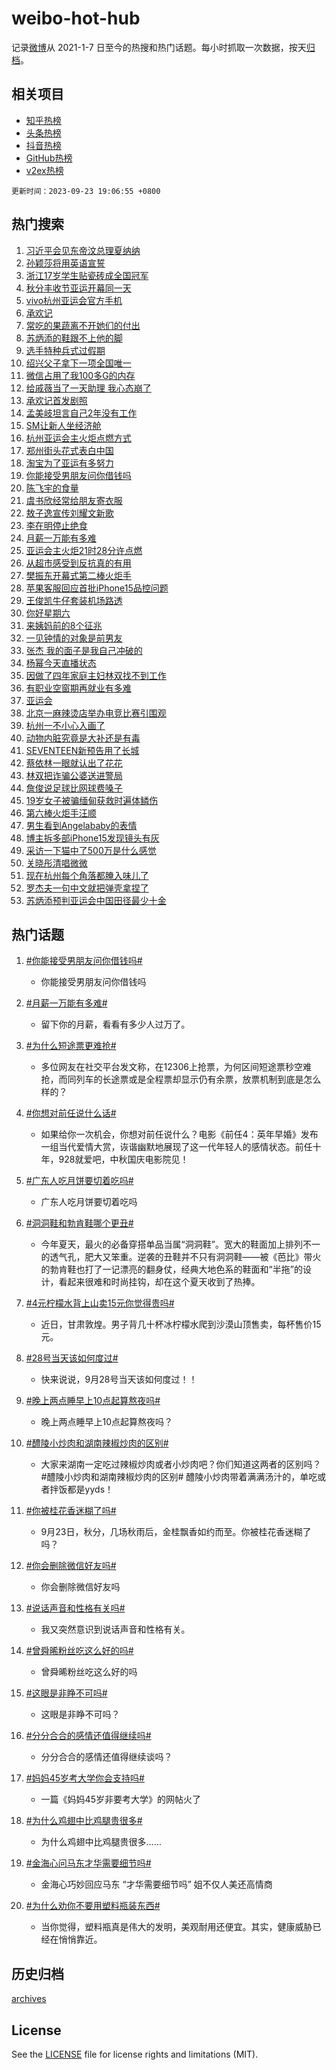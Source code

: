 # weibo-hot-hub

记录[微博](https://www.weibo.com)从 2021-1-7 日至今的热搜和热门话题。每小时抓取一次数据，按天[归档](archives)。

## 相关项目

- [知乎热榜](https://github.com/lonnyzhang423/zhihu-hot-hub)
- [头条热榜](https://github.com/lonnyzhang423/toutiao-hot-hub)
- [抖音热榜](https://github.com/lonnyzhang423/douyin-hot-hub)
- [GitHub热榜](https://github.com/lonnyzhang423/github-hot-hub)
- [v2ex热榜](https://github.com/lonnyzhang423/v2ex-hot-hub)


`更新时间：2023-09-23 19:06:55 +0800`

## 热门搜索

1. [习近平会见东帝汶总理夏纳纳](https://m.weibo.cn/search?containerid=100103type%3D1%26t%3D10%26q%3D%23%E4%B9%A0%E8%BF%91%E5%B9%B3%E4%BC%9A%E8%A7%81%E4%B8%9C%E5%B8%9D%E6%B1%B6%E6%80%BB%E7%90%86%E5%A4%8F%E7%BA%B3%E7%BA%B3%23&stream_entry_id=51&isnewpage=1&extparam=seat%3D1%26q%3D%2523%25E4%25B9%25A0%25E8%25BF%2591%25E5%25B9%25B3%25E4%25BC%259A%25E8%25A7%2581%25E4%25B8%259C%25E5%25B8%259D%25E6%25B1%25B6%25E6%2580%25BB%25E7%2590%2586%25E5%25A4%258F%25E7%25BA%25B3%25E7%25BA%25B3%2523%26cate%3D10103%26pos%3D0%26stream_entry_id%3D51%26dgr%3D0%26c_type%3D51%26filter_type%3Drealtimehot%26display_time%3D1695467214%26pre_seqid%3D169546721445202033238)
1. [孙颖莎将用英语宣誓](https://m.weibo.cn/search?containerid=100103type%3D1%26t%3D10%26q%3D%23%E5%AD%99%E9%A2%96%E8%8E%8E%E5%B0%86%E7%94%A8%E8%8B%B1%E8%AF%AD%E5%AE%A3%E8%AA%93%23&stream_entry_id=31&isnewpage=1&extparam=seat%3D1%26q%3D%2523%25E5%25AD%2599%25E9%25A2%2596%25E8%258E%258E%25E5%25B0%2586%25E7%2594%25A8%25E8%258B%25B1%25E8%25AF%25AD%25E5%25AE%25A3%25E8%25AA%2593%2523%26dgr%3D0%26flag%3D1%26c_type%3D31%26filter_type%3Drealtimehot%26stream_entry_id%3D31%26cate%3D5001%26realpos%3D1%26pos%3D0%26lcate%3D5001%26band_rank%3D1%26display_time%3D1695467214%26pre_seqid%3D169546721445202033238)
1. [浙江17岁学生贴瓷砖成全国冠军](https://m.weibo.cn/search?containerid=100103type%3D1%26t%3D10%26q%3D%23%E6%B5%99%E6%B1%9F17%E5%B2%81%E5%AD%A6%E7%94%9F%E8%B4%B4%E7%93%B7%E7%A0%96%E6%88%90%E5%85%A8%E5%9B%BD%E5%86%A0%E5%86%9B%23&stream_entry_id=31&isnewpage=1&extparam=seat%3D1%26q%3D%2523%25E6%25B5%2599%25E6%25B1%259F17%25E5%25B2%2581%25E5%25AD%25A6%25E7%2594%259F%25E8%25B4%25B4%25E7%2593%25B7%25E7%25A0%2596%25E6%2588%2590%25E5%2585%25A8%25E5%259B%25BD%25E5%2586%25A0%25E5%2586%259B%2523%26dgr%3D0%26flag%3D32768%26c_type%3D31%26filter_type%3Drealtimehot%26stream_entry_id%3D31%26cate%3D5001%26realpos%3D2%26pos%3D1%26lcate%3D5001%26band_rank%3D2%26display_time%3D1695467214%26pre_seqid%3D169546721445202033238)
1. [秋分丰收节亚运开幕同一天](https://m.weibo.cn/search?containerid=100103type%3D1%26t%3D10%26q%3D%23%E7%A7%8B%E5%88%86%E4%B8%B0%E6%94%B6%E8%8A%82%E4%BA%9A%E8%BF%90%E5%BC%80%E5%B9%95%E5%90%8C%E4%B8%80%E5%A4%A9%23&stream_entry_id=31&isnewpage=1&extparam=seat%3D1%26q%3D%2523%25E7%25A7%258B%25E5%2588%2586%25E4%25B8%25B0%25E6%2594%25B6%25E8%258A%2582%25E4%25BA%259A%25E8%25BF%2590%25E5%25BC%2580%25E5%25B9%2595%25E5%2590%258C%25E4%25B8%2580%25E5%25A4%25A9%2523%26dgr%3D0%26flag%3D0%26c_type%3D31%26filter_type%3Drealtimehot%26stream_entry_id%3D31%26cate%3D5001%26realpos%3D3%26pos%3D2%26lcate%3D5001%26band_rank%3D3%26display_time%3D1695467214%26pre_seqid%3D169546721445202033238)
1. [vivo杭州亚运会官方手机](https://m.weibo.cn/search?containerid=100103type%3D1%26t%3D10%26q%3Dvivo%E6%9D%AD%E5%B7%9E%E4%BA%9A%E8%BF%90%E4%BC%9A%E5%AE%98%E6%96%B9%E6%89%8B%E6%9C%BA&stream_entry_id=31&isnewpage=1&extparam=seat%3D1%26q%3Dvivo%25E6%259D%25AD%25E5%25B7%259E%25E4%25BA%259A%25E8%25BF%2590%25E4%25BC%259A%25E5%25AE%2598%25E6%2596%25B9%25E6%2589%258B%25E6%259C%25BA%26dgr%3D0%26adid%3D204324%26stream_entry_id%3D31%26c_type%3D31%26filter_type%3Drealtimehot%26cate%3D5001%26band_rank%3D4%26pos%3D3%26lcate%3D5001%26is_ad_pos%3D1%26display_time%3D1695467214%26pre_seqid%3D169546721445202033238)
1. [承欢记](https://m.weibo.cn/search?containerid=100103type%3D1%26t%3D10%26q%3D%23%E6%89%BF%E6%AC%A2%E8%AE%B0%23&stream_entry_id=31&isnewpage=1&extparam=seat%3D1%26q%3D%2523%25E6%2589%25BF%25E6%25AC%25A2%25E8%25AE%25B0%2523%26dgr%3D0%26flag%3D1%26c_type%3D31%26filter_type%3Drealtimehot%26stream_entry_id%3D31%26cate%3D5001%26realpos%3D4%26pos%3D4%26lcate%3D5001%26band_rank%3D4%26display_time%3D1695467214%26pre_seqid%3D169546721445202033238)
1. [常吃的果蔬离不开她们的付出](https://m.weibo.cn/search?containerid=100103type%3D1%26t%3D10%26q%3D%23%E5%B8%B8%E5%90%83%E7%9A%84%E6%9E%9C%E8%94%AC%E7%A6%BB%E4%B8%8D%E5%BC%80%E5%A5%B9%E4%BB%AC%E7%9A%84%E4%BB%98%E5%87%BA%23&stream_entry_id=31&isnewpage=1&extparam=seat%3D1%26q%3D%2523%25E5%25B8%25B8%25E5%2590%2583%25E7%259A%2584%25E6%259E%259C%25E8%2594%25AC%25E7%25A6%25BB%25E4%25B8%258D%25E5%25BC%2580%25E5%25A5%25B9%25E4%25BB%25AC%25E7%259A%2584%25E4%25BB%2598%25E5%2587%25BA%2523%26dgr%3D0%26flag%3D32768%26c_type%3D31%26filter_type%3Drealtimehot%26stream_entry_id%3D31%26cate%3D5001%26realpos%3D5%26pos%3D5%26lcate%3D5001%26band_rank%3D5%26display_time%3D1695467214%26pre_seqid%3D169546721445202033238)
1. [苏炳添的鞋跟不上他的脚](https://m.weibo.cn/search?containerid=100103type%3D1%26t%3D10%26q%3D%23%E8%8B%8F%E7%82%B3%E6%B7%BB%E7%9A%84%E9%9E%8B%E8%B7%9F%E4%B8%8D%E4%B8%8A%E4%BB%96%E7%9A%84%E8%84%9A%23&stream_entry_id=31&isnewpage=1&extparam=seat%3D1%26q%3D%2523%25E8%258B%258F%25E7%2582%25B3%25E6%25B7%25BB%25E7%259A%2584%25E9%259E%258B%25E8%25B7%259F%25E4%25B8%258D%25E4%25B8%258A%25E4%25BB%2596%25E7%259A%2584%25E8%2584%259A%2523%26dgr%3D0%26flag%3D1%26c_type%3D31%26filter_type%3Drealtimehot%26stream_entry_id%3D31%26cate%3D5001%26realpos%3D6%26pos%3D6%26lcate%3D5001%26band_rank%3D6%26display_time%3D1695467214%26pre_seqid%3D169546721445202033238)
1. [选手特种兵式过假期](https://m.weibo.cn/search?containerid=100103type%3D1%26t%3D10%26q%3D%23%E9%80%89%E6%89%8B%E7%89%B9%E7%A7%8D%E5%85%B5%E5%BC%8F%E8%BF%87%E5%81%87%E6%9C%9F%23&stream_entry_id=31&isnewpage=1&extparam=seat%3D1%26q%3D%2523%25E9%2580%2589%25E6%2589%258B%25E7%2589%25B9%25E7%25A7%258D%25E5%2585%25B5%25E5%25BC%258F%25E8%25BF%2587%25E5%2581%2587%25E6%259C%259F%2523%26dgr%3D0%26adid%3D205335%26stream_entry_id%3D31%26c_type%3D31%26filter_type%3Drealtimehot%26cate%3D5001%26band_rank%3D7%26pos%3D7%26lcate%3D5001%26is_ad_pos%3D1%26display_time%3D1695467214%26pre_seqid%3D169546721445202033238)
1. [绍兴父子拿下一项全国唯一](https://m.weibo.cn/search?containerid=100103type%3D1%26t%3D10%26q%3D%23%E7%BB%8D%E5%85%B4%E7%88%B6%E5%AD%90%E6%8B%BF%E4%B8%8B%E4%B8%80%E9%A1%B9%E5%85%A8%E5%9B%BD%E5%94%AF%E4%B8%80%23&stream_entry_id=31&isnewpage=1&extparam=seat%3D1%26q%3D%2523%25E7%25BB%258D%25E5%2585%25B4%25E7%2588%25B6%25E5%25AD%2590%25E6%258B%25BF%25E4%25B8%258B%25E4%25B8%2580%25E9%25A1%25B9%25E5%2585%25A8%25E5%259B%25BD%25E5%2594%25AF%25E4%25B8%2580%2523%26dgr%3D0%26flag%3D32768%26c_type%3D31%26filter_type%3Drealtimehot%26stream_entry_id%3D31%26cate%3D5001%26realpos%3D7%26pos%3D8%26lcate%3D5001%26band_rank%3D7%26display_time%3D1695467214%26pre_seqid%3D169546721445202033238)
1. [微信占用了我100多G的内存](https://m.weibo.cn/search?containerid=100103type%3D1%26t%3D10%26q%3D%23%E5%BE%AE%E4%BF%A1%E5%8D%A0%E7%94%A8%E4%BA%86%E6%88%91100%E5%A4%9AG%E7%9A%84%E5%86%85%E5%AD%98%23&stream_entry_id=31&isnewpage=1&extparam=seat%3D1%26q%3D%2523%25E5%25BE%25AE%25E4%25BF%25A1%25E5%258D%25A0%25E7%2594%25A8%25E4%25BA%2586%25E6%2588%2591100%25E5%25A4%259AG%25E7%259A%2584%25E5%2586%2585%25E5%25AD%2598%2523%26dgr%3D0%26flag%3D16%26c_type%3D31%26filter_type%3Drealtimehot%26stream_entry_id%3D31%26cate%3D5001%26realpos%3D8%26pos%3D9%26lcate%3D5001%26band_rank%3D8%26display_time%3D1695467214%26pre_seqid%3D169546721445202033238)
1. [给戚薇当了一天助理 我心态崩了](https://m.weibo.cn/search?containerid=100103type%3D1%26t%3D10%26q%3D%E7%BB%99%E6%88%9A%E8%96%87%E5%BD%93%E4%BA%86%E4%B8%80%E5%A4%A9%E5%8A%A9%E7%90%86+%E6%88%91%E5%BF%83%E6%80%81%E5%B4%A9%E4%BA%86&stream_entry_id=31&isnewpage=1&extparam=seat%3D1%26q%3D%25E7%25BB%2599%25E6%2588%259A%25E8%2596%2587%25E5%25BD%2593%25E4%25BA%2586%25E4%25B8%2580%25E5%25A4%25A9%25E5%258A%25A9%25E7%2590%2586%2520%25E6%2588%2591%25E5%25BF%2583%25E6%2580%2581%25E5%25B4%25A9%25E4%25BA%2586%26dgr%3D0%26flag%3D2%26c_type%3D31%26filter_type%3Drealtimehot%26stream_entry_id%3D31%26cate%3D5001%26realpos%3D9%26pos%3D10%26lcate%3D5001%26band_rank%3D9%26display_time%3D1695467214%26pre_seqid%3D169546721445202033238)
1. [承欢记首发剧照](https://m.weibo.cn/search?containerid=100103type%3D1%26t%3D10%26q%3D%23%E6%89%BF%E6%AC%A2%E8%AE%B0%E9%A6%96%E5%8F%91%E5%89%A7%E7%85%A7%23&stream_entry_id=31&isnewpage=1&extparam=seat%3D1%26q%3D%2523%25E6%2589%25BF%25E6%25AC%25A2%25E8%25AE%25B0%25E9%25A6%2596%25E5%258F%2591%25E5%2589%25A7%25E7%2585%25A7%2523%26dgr%3D0%26flag%3D1%26c_type%3D31%26filter_type%3Drealtimehot%26stream_entry_id%3D31%26cate%3D5001%26realpos%3D10%26pos%3D11%26lcate%3D5001%26band_rank%3D10%26display_time%3D1695467214%26pre_seqid%3D169546721445202033238)
1. [孟美岐坦言自己2年没有工作](https://m.weibo.cn/search?containerid=100103type%3D1%26t%3D10%26q%3D%23%E5%AD%9F%E7%BE%8E%E5%B2%90%E5%9D%A6%E8%A8%80%E8%87%AA%E5%B7%B12%E5%B9%B4%E6%B2%A1%E6%9C%89%E5%B7%A5%E4%BD%9C%23&stream_entry_id=31&isnewpage=1&extparam=seat%3D1%26q%3D%2523%25E5%25AD%259F%25E7%25BE%258E%25E5%25B2%2590%25E5%259D%25A6%25E8%25A8%2580%25E8%2587%25AA%25E5%25B7%25B12%25E5%25B9%25B4%25E6%25B2%25A1%25E6%259C%2589%25E5%25B7%25A5%25E4%25BD%259C%2523%26dgr%3D0%26flag%3D1%26c_type%3D31%26filter_type%3Drealtimehot%26stream_entry_id%3D31%26cate%3D5001%26realpos%3D11%26pos%3D12%26lcate%3D5001%26band_rank%3D11%26display_time%3D1695467214%26pre_seqid%3D169546721445202033238)
1. [SM让新人坐经济舱](https://m.weibo.cn/search?containerid=100103type%3D1%26t%3D10%26q%3D%23SM%E8%AE%A9%E6%96%B0%E4%BA%BA%E5%9D%90%E7%BB%8F%E6%B5%8E%E8%88%B1%23&stream_entry_id=31&isnewpage=1&extparam=seat%3D1%26q%3D%2523SM%25E8%25AE%25A9%25E6%2596%25B0%25E4%25BA%25BA%25E5%259D%2590%25E7%25BB%258F%25E6%25B5%258E%25E8%2588%25B1%2523%26dgr%3D0%26flag%3D1%26c_type%3D31%26filter_type%3Drealtimehot%26stream_entry_id%3D31%26cate%3D5001%26realpos%3D12%26pos%3D13%26lcate%3D5001%26band_rank%3D12%26display_time%3D1695467214%26pre_seqid%3D169546721445202033238)
1. [杭州亚运会主火炬点燃方式](https://m.weibo.cn/search?containerid=100103type%3D1%26t%3D10%26q%3D%23%E6%9D%AD%E5%B7%9E%E4%BA%9A%E8%BF%90%E4%BC%9A%E4%B8%BB%E7%81%AB%E7%82%AC%E7%82%B9%E7%87%83%E6%96%B9%E5%BC%8F%23&stream_entry_id=31&isnewpage=1&extparam=seat%3D1%26q%3D%2523%25E6%259D%25AD%25E5%25B7%259E%25E4%25BA%259A%25E8%25BF%2590%25E4%25BC%259A%25E4%25B8%25BB%25E7%2581%25AB%25E7%2582%25AC%25E7%2582%25B9%25E7%2587%2583%25E6%2596%25B9%25E5%25BC%258F%2523%26dgr%3D0%26flag%3D0%26c_type%3D31%26filter_type%3Drealtimehot%26stream_entry_id%3D31%26cate%3D5001%26realpos%3D13%26pos%3D14%26lcate%3D5001%26band_rank%3D13%26display_time%3D1695467214%26pre_seqid%3D169546721445202033238)
1. [郑州街头花式表白中国](https://m.weibo.cn/search?containerid=100103type%3D1%26t%3D10%26q%3D%23%E9%83%91%E5%B7%9E%E8%A1%97%E5%A4%B4%E8%8A%B1%E5%BC%8F%E8%A1%A8%E7%99%BD%E4%B8%AD%E5%9B%BD%23&stream_entry_id=31&isnewpage=1&extparam=seat%3D1%26q%3D%2523%25E9%2583%2591%25E5%25B7%259E%25E8%25A1%2597%25E5%25A4%25B4%25E8%258A%25B1%25E5%25BC%258F%25E8%25A1%25A8%25E7%2599%25BD%25E4%25B8%25AD%25E5%259B%25BD%2523%26dgr%3D0%26flag%3D32768%26c_type%3D31%26filter_type%3Drealtimehot%26stream_entry_id%3D31%26cate%3D5001%26realpos%3D14%26pos%3D15%26lcate%3D5001%26band_rank%3D14%26display_time%3D1695467214%26pre_seqid%3D169546721445202033238)
1. [淘宝为了亚运有多努力](https://m.weibo.cn/search?containerid=100103type%3D1%26t%3D10%26q%3D%23%E6%B7%98%E5%AE%9D%E4%B8%BA%E4%BA%86%E4%BA%9A%E8%BF%90%E6%9C%89%E5%A4%9A%E5%8A%AA%E5%8A%9B%23&stream_entry_id=31&isnewpage=1&extparam=seat%3D1%26q%3D%2523%25E6%25B7%2598%25E5%25AE%259D%25E4%25B8%25BA%25E4%25BA%2586%25E4%25BA%259A%25E8%25BF%2590%25E6%259C%2589%25E5%25A4%259A%25E5%258A%25AA%25E5%258A%259B%2523%26dgr%3D0%26flag%3D0%26adid%3D205383%26c_type%3D31%26filter_type%3Drealtimehot%26stream_entry_id%3D31%26cate%3D5001%26realpos%3D15%26pos%3D16%26lcate%3D5001%26band_rank%3D15%26display_time%3D1695467214%26pre_seqid%3D169546721445202033238)
1. [你能接受男朋友问你借钱吗](https://m.weibo.cn/search?containerid=100103type%3D1%26t%3D10%26q%3D%23%E4%BD%A0%E8%83%BD%E6%8E%A5%E5%8F%97%E7%94%B7%E6%9C%8B%E5%8F%8B%E9%97%AE%E4%BD%A0%E5%80%9F%E9%92%B1%E5%90%97%23&stream_entry_id=31&isnewpage=1&extparam=seat%3D1%26q%3D%2523%25E4%25BD%25A0%25E8%2583%25BD%25E6%258E%25A5%25E5%258F%2597%25E7%2594%25B7%25E6%259C%258B%25E5%258F%258B%25E9%2597%25AE%25E4%25BD%25A0%25E5%2580%259F%25E9%2592%25B1%25E5%2590%2597%2523%26dgr%3D0%26flag%3D2%26c_type%3D31%26filter_type%3Drealtimehot%26stream_entry_id%3D31%26cate%3D5001%26realpos%3D16%26pos%3D17%26lcate%3D5001%26band_rank%3D16%26display_time%3D1695467214%26pre_seqid%3D169546721445202033238)
1. [陈飞宇的食量](https://m.weibo.cn/search?containerid=100103type%3D1%26t%3D10%26q%3D%23%E9%99%88%E9%A3%9E%E5%AE%87%E7%9A%84%E9%A3%9F%E9%87%8F%23&stream_entry_id=31&isnewpage=1&extparam=seat%3D1%26q%3D%2523%25E9%2599%2588%25E9%25A3%259E%25E5%25AE%2587%25E7%259A%2584%25E9%25A3%259F%25E9%2587%258F%2523%26dgr%3D0%26flag%3D1%26c_type%3D31%26filter_type%3Drealtimehot%26stream_entry_id%3D31%26cate%3D5001%26realpos%3D17%26pos%3D18%26lcate%3D5001%26band_rank%3D17%26display_time%3D1695467214%26pre_seqid%3D169546721445202033238)
1. [虞书欣经常给朋友寄衣服](https://m.weibo.cn/search?containerid=100103type%3D1%26t%3D10%26q%3D%23%E8%99%9E%E4%B9%A6%E6%AC%A3%E7%BB%8F%E5%B8%B8%E7%BB%99%E6%9C%8B%E5%8F%8B%E5%AF%84%E8%A1%A3%E6%9C%8D%23&stream_entry_id=31&isnewpage=1&extparam=seat%3D1%26q%3D%2523%25E8%2599%259E%25E4%25B9%25A6%25E6%25AC%25A3%25E7%25BB%258F%25E5%25B8%25B8%25E7%25BB%2599%25E6%259C%258B%25E5%258F%258B%25E5%25AF%2584%25E8%25A1%25A3%25E6%259C%258D%2523%26dgr%3D0%26flag%3D2%26c_type%3D31%26filter_type%3Drealtimehot%26stream_entry_id%3D31%26cate%3D5001%26realpos%3D18%26pos%3D19%26lcate%3D5001%26band_rank%3D18%26display_time%3D1695467214%26pre_seqid%3D169546721445202033238)
1. [敖子逸宣传刘耀文新歌](https://m.weibo.cn/search?containerid=100103type%3D1%26t%3D10%26q%3D%23%E6%95%96%E5%AD%90%E9%80%B8%E5%AE%A3%E4%BC%A0%E5%88%98%E8%80%80%E6%96%87%E6%96%B0%E6%AD%8C%23&stream_entry_id=31&isnewpage=1&extparam=seat%3D1%26q%3D%2523%25E6%2595%2596%25E5%25AD%2590%25E9%2580%25B8%25E5%25AE%25A3%25E4%25BC%25A0%25E5%2588%2598%25E8%2580%2580%25E6%2596%2587%25E6%2596%25B0%25E6%25AD%258C%2523%26dgr%3D0%26flag%3D1%26c_type%3D31%26filter_type%3Drealtimehot%26stream_entry_id%3D31%26cate%3D5001%26realpos%3D19%26pos%3D20%26lcate%3D5001%26band_rank%3D19%26display_time%3D1695467214%26pre_seqid%3D169546721445202033238)
1. [李在明停止绝食](https://m.weibo.cn/search?containerid=100103type%3D1%26t%3D10%26q%3D%23%E6%9D%8E%E5%9C%A8%E6%98%8E%E5%81%9C%E6%AD%A2%E7%BB%9D%E9%A3%9F%23&stream_entry_id=31&isnewpage=1&extparam=seat%3D1%26q%3D%2523%25E6%259D%258E%25E5%259C%25A8%25E6%2598%258E%25E5%2581%259C%25E6%25AD%25A2%25E7%25BB%259D%25E9%25A3%259F%2523%26dgr%3D0%26flag%3D0%26c_type%3D31%26filter_type%3Drealtimehot%26stream_entry_id%3D31%26cate%3D5001%26realpos%3D20%26pos%3D21%26lcate%3D5001%26band_rank%3D20%26display_time%3D1695467214%26pre_seqid%3D169546721445202033238)
1. [月薪一万能有多难](https://m.weibo.cn/search?containerid=100103type%3D1%26t%3D10%26q%3D%23%E6%9C%88%E8%96%AA%E4%B8%80%E4%B8%87%E8%83%BD%E6%9C%89%E5%A4%9A%E9%9A%BE%23&stream_entry_id=31&isnewpage=1&extparam=seat%3D1%26q%3D%2523%25E6%259C%2588%25E8%2596%25AA%25E4%25B8%2580%25E4%25B8%2587%25E8%2583%25BD%25E6%259C%2589%25E5%25A4%259A%25E9%259A%25BE%2523%26dgr%3D0%26flag%3D0%26c_type%3D31%26filter_type%3Drealtimehot%26stream_entry_id%3D31%26cate%3D5001%26realpos%3D21%26pos%3D22%26lcate%3D5001%26band_rank%3D21%26display_time%3D1695467214%26pre_seqid%3D169546721445202033238)
1. [亚运会主火炬21时28分许点燃](https://m.weibo.cn/search?containerid=100103type%3D1%26t%3D10%26q%3D%23%E4%BA%9A%E8%BF%90%E4%BC%9A%E4%B8%BB%E7%81%AB%E7%82%AC21%E6%97%B628%E5%88%86%E8%AE%B8%E7%82%B9%E7%87%83%23&stream_entry_id=31&isnewpage=1&extparam=seat%3D1%26q%3D%2523%25E4%25BA%259A%25E8%25BF%2590%25E4%25BC%259A%25E4%25B8%25BB%25E7%2581%25AB%25E7%2582%25AC21%25E6%2597%25B628%25E5%2588%2586%25E8%25AE%25B8%25E7%2582%25B9%25E7%2587%2583%2523%26dgr%3D0%26flag%3D0%26c_type%3D31%26filter_type%3Drealtimehot%26stream_entry_id%3D31%26cate%3D5001%26realpos%3D22%26pos%3D23%26lcate%3D5001%26band_rank%3D22%26display_time%3D1695467214%26pre_seqid%3D169546721445202033238)
1. [从超市感受到反抗真的有用](https://m.weibo.cn/search?containerid=100103type%3D1%26t%3D10%26q%3D%23%E4%BB%8E%E8%B6%85%E5%B8%82%E6%84%9F%E5%8F%97%E5%88%B0%E5%8F%8D%E6%8A%97%E7%9C%9F%E7%9A%84%E6%9C%89%E7%94%A8%23&stream_entry_id=31&isnewpage=1&extparam=seat%3D1%26q%3D%2523%25E4%25BB%258E%25E8%25B6%2585%25E5%25B8%2582%25E6%2584%259F%25E5%258F%2597%25E5%2588%25B0%25E5%258F%258D%25E6%258A%2597%25E7%259C%259F%25E7%259A%2584%25E6%259C%2589%25E7%2594%25A8%2523%26dgr%3D0%26flag%3D1%26c_type%3D31%26filter_type%3Drealtimehot%26stream_entry_id%3D31%26cate%3D5001%26realpos%3D23%26pos%3D24%26lcate%3D5001%26band_rank%3D23%26display_time%3D1695467214%26pre_seqid%3D169546721445202033238)
1. [樊振东开幕式第二棒火炬手](https://m.weibo.cn/search?containerid=100103type%3D1%26t%3D10%26q%3D%23%E6%A8%8A%E6%8C%AF%E4%B8%9C%E5%BC%80%E5%B9%95%E5%BC%8F%E7%AC%AC%E4%BA%8C%E6%A3%92%E7%81%AB%E7%82%AC%E6%89%8B%23&stream_entry_id=31&isnewpage=1&extparam=seat%3D1%26q%3D%2523%25E6%25A8%258A%25E6%258C%25AF%25E4%25B8%259C%25E5%25BC%2580%25E5%25B9%2595%25E5%25BC%258F%25E7%25AC%25AC%25E4%25BA%258C%25E6%25A3%2592%25E7%2581%25AB%25E7%2582%25AC%25E6%2589%258B%2523%26dgr%3D0%26flag%3D0%26c_type%3D31%26filter_type%3Drealtimehot%26stream_entry_id%3D31%26cate%3D5001%26realpos%3D24%26pos%3D25%26lcate%3D5001%26band_rank%3D24%26display_time%3D1695467214%26pre_seqid%3D169546721445202033238)
1. [苹果客服回应首批iPhone15品控问题](https://m.weibo.cn/search?containerid=100103type%3D1%26t%3D10%26q%3D%23%E8%8B%B9%E6%9E%9C%E5%AE%A2%E6%9C%8D%E5%9B%9E%E5%BA%94%E9%A6%96%E6%89%B9iPhone15%E5%93%81%E6%8E%A7%E9%97%AE%E9%A2%98%23&stream_entry_id=31&isnewpage=1&extparam=seat%3D1%26q%3D%2523%25E8%258B%25B9%25E6%259E%259C%25E5%25AE%25A2%25E6%259C%258D%25E5%259B%259E%25E5%25BA%2594%25E9%25A6%2596%25E6%2589%25B9iPhone15%25E5%2593%2581%25E6%258E%25A7%25E9%2597%25AE%25E9%25A2%2598%2523%26dgr%3D0%26flag%3D0%26c_type%3D31%26filter_type%3Drealtimehot%26stream_entry_id%3D31%26cate%3D5001%26realpos%3D25%26pos%3D26%26lcate%3D5001%26band_rank%3D25%26display_time%3D1695467214%26pre_seqid%3D169546721445202033238)
1. [王俊凯牛仔套装机场路透](https://m.weibo.cn/search?containerid=100103type%3D1%26t%3D10%26q%3D%23%E7%8E%8B%E4%BF%8A%E5%87%AF%E7%89%9B%E4%BB%94%E5%A5%97%E8%A3%85%E6%9C%BA%E5%9C%BA%E8%B7%AF%E9%80%8F%23&stream_entry_id=31&isnewpage=1&extparam=seat%3D1%26q%3D%2523%25E7%258E%258B%25E4%25BF%258A%25E5%2587%25AF%25E7%2589%259B%25E4%25BB%2594%25E5%25A5%2597%25E8%25A3%2585%25E6%259C%25BA%25E5%259C%25BA%25E8%25B7%25AF%25E9%2580%258F%2523%26dgr%3D0%26flag%3D1%26c_type%3D31%26filter_type%3Drealtimehot%26stream_entry_id%3D31%26cate%3D5001%26realpos%3D26%26pos%3D27%26lcate%3D5001%26band_rank%3D26%26display_time%3D1695467214%26pre_seqid%3D169546721445202033238)
1. [你好星期六](https://m.weibo.cn/search?containerid=100103type%3D1%26t%3D10%26q%3D%E4%BD%A0%E5%A5%BD%E6%98%9F%E6%9C%9F%E5%85%AD&stream_entry_id=31&isnewpage=1&extparam=seat%3D1%26q%3D%25E4%25BD%25A0%25E5%25A5%25BD%25E6%2598%259F%25E6%259C%259F%25E5%2585%25AD%26dgr%3D0%26flag%3D1%26c_type%3D31%26filter_type%3Drealtimehot%26stream_entry_id%3D31%26cate%3D5001%26realpos%3D27%26pos%3D28%26lcate%3D5001%26band_rank%3D27%26display_time%3D1695467214%26pre_seqid%3D169546721445202033238)
1. [来姨妈前的8个征兆](https://m.weibo.cn/search?containerid=100103type%3D1%26t%3D10%26q%3D%23%E6%9D%A5%E5%A7%A8%E5%A6%88%E5%89%8D%E7%9A%848%E4%B8%AA%E5%BE%81%E5%85%86%23&stream_entry_id=31&isnewpage=1&extparam=seat%3D1%26q%3D%2523%25E6%259D%25A5%25E5%25A7%25A8%25E5%25A6%2588%25E5%2589%258D%25E7%259A%25848%25E4%25B8%25AA%25E5%25BE%2581%25E5%2585%2586%2523%26dgr%3D0%26flag%3D0%26c_type%3D31%26filter_type%3Drealtimehot%26stream_entry_id%3D31%26cate%3D5001%26realpos%3D28%26pos%3D29%26lcate%3D5001%26band_rank%3D28%26display_time%3D1695467214%26pre_seqid%3D169546721445202033238)
1. [一见钟情的对象是前男友](https://m.weibo.cn/search?containerid=100103type%3D1%26t%3D10%26q%3D%23%E4%B8%80%E8%A7%81%E9%92%9F%E6%83%85%E7%9A%84%E5%AF%B9%E8%B1%A1%E6%98%AF%E5%89%8D%E7%94%B7%E5%8F%8B%23&stream_entry_id=31&isnewpage=1&extparam=seat%3D1%26q%3D%2523%25E4%25B8%2580%25E8%25A7%2581%25E9%2592%259F%25E6%2583%2585%25E7%259A%2584%25E5%25AF%25B9%25E8%25B1%25A1%25E6%2598%25AF%25E5%2589%258D%25E7%2594%25B7%25E5%258F%258B%2523%26dgr%3D0%26flag%3D0%26c_type%3D31%26filter_type%3Drealtimehot%26stream_entry_id%3D31%26cate%3D5001%26realpos%3D29%26pos%3D30%26lcate%3D5001%26band_rank%3D29%26display_time%3D1695467214%26pre_seqid%3D169546721445202033238)
1. [张杰 我的面子是我自己冲破的](https://m.weibo.cn/search?containerid=100103type%3D1%26t%3D10%26q%3D%E5%BC%A0%E6%9D%B0+%E6%88%91%E7%9A%84%E9%9D%A2%E5%AD%90%E6%98%AF%E6%88%91%E8%87%AA%E5%B7%B1%E5%86%B2%E7%A0%B4%E7%9A%84&stream_entry_id=31&isnewpage=1&extparam=seat%3D1%26q%3D%25E5%25BC%25A0%25E6%259D%25B0%2520%25E6%2588%2591%25E7%259A%2584%25E9%259D%25A2%25E5%25AD%2590%25E6%2598%25AF%25E6%2588%2591%25E8%2587%25AA%25E5%25B7%25B1%25E5%2586%25B2%25E7%25A0%25B4%25E7%259A%2584%26dgr%3D0%26flag%3D0%26c_type%3D31%26filter_type%3Drealtimehot%26stream_entry_id%3D31%26cate%3D5001%26realpos%3D30%26pos%3D31%26lcate%3D5001%26band_rank%3D30%26display_time%3D1695467214%26pre_seqid%3D169546721445202033238)
1. [杨幂今天直播状态](https://m.weibo.cn/search?containerid=100103type%3D1%26t%3D10%26q%3D%23%E6%9D%A8%E5%B9%82%E4%BB%8A%E5%A4%A9%E7%9B%B4%E6%92%AD%E7%8A%B6%E6%80%81%23&stream_entry_id=31&isnewpage=1&extparam=seat%3D1%26q%3D%2523%25E6%259D%25A8%25E5%25B9%2582%25E4%25BB%258A%25E5%25A4%25A9%25E7%259B%25B4%25E6%2592%25AD%25E7%258A%25B6%25E6%2580%2581%2523%26dgr%3D0%26flag%3D1%26c_type%3D31%26filter_type%3Drealtimehot%26stream_entry_id%3D31%26cate%3D5001%26realpos%3D31%26pos%3D32%26lcate%3D5001%26band_rank%3D31%26display_time%3D1695467214%26pre_seqid%3D169546721445202033238)
1. [因做了四年家庭主妇林双找不到工作](https://m.weibo.cn/search?containerid=100103type%3D1%26t%3D10%26q%3D%23%E5%9B%A0%E5%81%9A%E4%BA%86%E5%9B%9B%E5%B9%B4%E5%AE%B6%E5%BA%AD%E4%B8%BB%E5%A6%87%E6%9E%97%E5%8F%8C%E6%89%BE%E4%B8%8D%E5%88%B0%E5%B7%A5%E4%BD%9C%23&stream_entry_id=31&isnewpage=1&extparam=seat%3D1%26q%3D%2523%25E5%259B%25A0%25E5%2581%259A%25E4%25BA%2586%25E5%259B%259B%25E5%25B9%25B4%25E5%25AE%25B6%25E5%25BA%25AD%25E4%25B8%25BB%25E5%25A6%2587%25E6%259E%2597%25E5%258F%258C%25E6%2589%25BE%25E4%25B8%258D%25E5%2588%25B0%25E5%25B7%25A5%25E4%25BD%259C%2523%26dgr%3D0%26flag%3D0%26c_type%3D31%26filter_type%3Drealtimehot%26stream_entry_id%3D31%26cate%3D5001%26realpos%3D32%26pos%3D33%26lcate%3D5001%26band_rank%3D32%26display_time%3D1695467214%26pre_seqid%3D169546721445202033238)
1. [有职业空窗期再就业有多难](https://m.weibo.cn/search?containerid=100103type%3D1%26t%3D10%26q%3D%23%E6%9C%89%E8%81%8C%E4%B8%9A%E7%A9%BA%E7%AA%97%E6%9C%9F%E5%86%8D%E5%B0%B1%E4%B8%9A%E6%9C%89%E5%A4%9A%E9%9A%BE%23&stream_entry_id=31&isnewpage=1&extparam=seat%3D1%26q%3D%2523%25E6%259C%2589%25E8%2581%258C%25E4%25B8%259A%25E7%25A9%25BA%25E7%25AA%2597%25E6%259C%259F%25E5%2586%258D%25E5%25B0%25B1%25E4%25B8%259A%25E6%259C%2589%25E5%25A4%259A%25E9%259A%25BE%2523%26dgr%3D0%26flag%3D1%26c_type%3D31%26filter_type%3Drealtimehot%26stream_entry_id%3D31%26cate%3D5001%26realpos%3D33%26pos%3D34%26lcate%3D5001%26band_rank%3D33%26display_time%3D1695467214%26pre_seqid%3D169546721445202033238)
1. [亚运会](https://m.weibo.cn/search?containerid=100103type%3D1%26t%3D10%26q%3D%E4%BA%9A%E8%BF%90%E4%BC%9A&stream_entry_id=31&isnewpage=1&extparam=seat%3D1%26q%3D%25E4%25BA%259A%25E8%25BF%2590%25E4%25BC%259A%26dgr%3D0%26flag%3D0%26c_type%3D31%26filter_type%3Drealtimehot%26stream_entry_id%3D31%26cate%3D5001%26realpos%3D34%26pos%3D35%26lcate%3D5001%26band_rank%3D34%26display_time%3D1695467214%26pre_seqid%3D169546721445202033238)
1. [北京一麻辣烫店举办电竞比赛引围观](https://m.weibo.cn/search?containerid=100103type%3D1%26t%3D10%26q%3D%23%E5%8C%97%E4%BA%AC%E4%B8%80%E9%BA%BB%E8%BE%A3%E7%83%AB%E5%BA%97%E4%B8%BE%E5%8A%9E%E7%94%B5%E7%AB%9E%E6%AF%94%E8%B5%9B%E5%BC%95%E5%9B%B4%E8%A7%82%23&stream_entry_id=31&isnewpage=1&extparam=seat%3D1%26q%3D%2523%25E5%258C%2597%25E4%25BA%25AC%25E4%25B8%2580%25E9%25BA%25BB%25E8%25BE%25A3%25E7%2583%25AB%25E5%25BA%2597%25E4%25B8%25BE%25E5%258A%259E%25E7%2594%25B5%25E7%25AB%259E%25E6%25AF%2594%25E8%25B5%259B%25E5%25BC%2595%25E5%259B%25B4%25E8%25A7%2582%2523%26dgr%3D0%26flag%3D1%26c_type%3D31%26filter_type%3Drealtimehot%26stream_entry_id%3D31%26cate%3D5001%26realpos%3D35%26pos%3D36%26lcate%3D5001%26band_rank%3D35%26display_time%3D1695467214%26pre_seqid%3D169546721445202033238)
1. [杭州一不小心入画了](https://m.weibo.cn/search?containerid=100103type%3D1%26t%3D10%26q%3D%23%E6%9D%AD%E5%B7%9E%E4%B8%80%E4%B8%8D%E5%B0%8F%E5%BF%83%E5%85%A5%E7%94%BB%E4%BA%86%23&stream_entry_id=31&isnewpage=1&extparam=seat%3D1%26q%3D%2523%25E6%259D%25AD%25E5%25B7%259E%25E4%25B8%2580%25E4%25B8%258D%25E5%25B0%258F%25E5%25BF%2583%25E5%2585%25A5%25E7%2594%25BB%25E4%25BA%2586%2523%26dgr%3D0%26flag%3D0%26adid%3D205269%26c_type%3D31%26filter_type%3Drealtimehot%26stream_entry_id%3D31%26cate%3D5001%26realpos%3D36%26pos%3D37%26lcate%3D5001%26band_rank%3D36%26display_time%3D1695467214%26pre_seqid%3D169546721445202033238)
1. [动物内脏究竟是大补还是有毒](https://m.weibo.cn/search?containerid=100103type%3D1%26t%3D10%26q%3D%23%E5%8A%A8%E7%89%A9%E5%86%85%E8%84%8F%E7%A9%B6%E7%AB%9F%E6%98%AF%E5%A4%A7%E8%A1%A5%E8%BF%98%E6%98%AF%E6%9C%89%E6%AF%92%23&stream_entry_id=31&isnewpage=1&extparam=seat%3D1%26q%3D%2523%25E5%258A%25A8%25E7%2589%25A9%25E5%2586%2585%25E8%2584%258F%25E7%25A9%25B6%25E7%25AB%259F%25E6%2598%25AF%25E5%25A4%25A7%25E8%25A1%25A5%25E8%25BF%2598%25E6%2598%25AF%25E6%259C%2589%25E6%25AF%2592%2523%26dgr%3D0%26flag%3D1%26c_type%3D31%26filter_type%3Drealtimehot%26stream_entry_id%3D31%26cate%3D5001%26realpos%3D37%26pos%3D38%26lcate%3D5001%26band_rank%3D37%26display_time%3D1695467214%26pre_seqid%3D169546721445202033238)
1. [SEVENTEEN新预告用了长城](https://m.weibo.cn/search?containerid=100103type%3D1%26t%3D10%26q%3D%23SEVENTEEN%E6%96%B0%E9%A2%84%E5%91%8A%E7%94%A8%E4%BA%86%E9%95%BF%E5%9F%8E%23&stream_entry_id=31&isnewpage=1&extparam=seat%3D1%26q%3D%2523SEVENTEEN%25E6%2596%25B0%25E9%25A2%2584%25E5%2591%258A%25E7%2594%25A8%25E4%25BA%2586%25E9%2595%25BF%25E5%259F%258E%2523%26dgr%3D0%26flag%3D0%26c_type%3D31%26filter_type%3Drealtimehot%26stream_entry_id%3D31%26cate%3D5001%26realpos%3D38%26pos%3D39%26lcate%3D5001%26band_rank%3D38%26display_time%3D1695467214%26pre_seqid%3D169546721445202033238)
1. [蔡依林一眼就认出了花花](https://m.weibo.cn/search?containerid=100103type%3D1%26t%3D10%26q%3D%23%E8%94%A1%E4%BE%9D%E6%9E%97%E4%B8%80%E7%9C%BC%E5%B0%B1%E8%AE%A4%E5%87%BA%E4%BA%86%E8%8A%B1%E8%8A%B1%23&stream_entry_id=31&isnewpage=1&extparam=seat%3D1%26q%3D%2523%25E8%2594%25A1%25E4%25BE%259D%25E6%259E%2597%25E4%25B8%2580%25E7%259C%25BC%25E5%25B0%25B1%25E8%25AE%25A4%25E5%2587%25BA%25E4%25BA%2586%25E8%258A%25B1%25E8%258A%25B1%2523%26dgr%3D0%26flag%3D0%26c_type%3D31%26filter_type%3Drealtimehot%26stream_entry_id%3D31%26cate%3D5001%26realpos%3D39%26pos%3D40%26lcate%3D5001%26band_rank%3D39%26display_time%3D1695467214%26pre_seqid%3D169546721445202033238)
1. [林双把诈骗公婆送进警局](https://m.weibo.cn/search?containerid=100103type%3D1%26t%3D10%26q%3D%23%E6%9E%97%E5%8F%8C%E6%8A%8A%E8%AF%88%E9%AA%97%E5%85%AC%E5%A9%86%E9%80%81%E8%BF%9B%E8%AD%A6%E5%B1%80%23&stream_entry_id=31&isnewpage=1&extparam=seat%3D1%26q%3D%2523%25E6%259E%2597%25E5%258F%258C%25E6%258A%258A%25E8%25AF%2588%25E9%25AA%2597%25E5%2585%25AC%25E5%25A9%2586%25E9%2580%2581%25E8%25BF%259B%25E8%25AD%25A6%25E5%25B1%2580%2523%26dgr%3D0%26flag%3D1%26c_type%3D31%26filter_type%3Drealtimehot%26stream_entry_id%3D31%26cate%3D5001%26realpos%3D40%26pos%3D41%26lcate%3D5001%26band_rank%3D40%26display_time%3D1695467214%26pre_seqid%3D169546721445202033238)
1. [詹俊说足球比网球费嗓子](https://m.weibo.cn/search?containerid=100103type%3D1%26t%3D10%26q%3D%23%E8%A9%B9%E4%BF%8A%E8%AF%B4%E8%B6%B3%E7%90%83%E6%AF%94%E7%BD%91%E7%90%83%E8%B4%B9%E5%97%93%E5%AD%90%23&stream_entry_id=31&isnewpage=1&extparam=seat%3D1%26q%3D%2523%25E8%25A9%25B9%25E4%25BF%258A%25E8%25AF%25B4%25E8%25B6%25B3%25E7%2590%2583%25E6%25AF%2594%25E7%25BD%2591%25E7%2590%2583%25E8%25B4%25B9%25E5%2597%2593%25E5%25AD%2590%2523%26dgr%3D0%26flag%3D1%26c_type%3D31%26filter_type%3Drealtimehot%26stream_entry_id%3D31%26cate%3D5001%26realpos%3D41%26pos%3D42%26lcate%3D5001%26band_rank%3D41%26display_time%3D1695467214%26pre_seqid%3D169546721445202033238)
1. [19岁女子被骗缅甸获救时遍体鳞伤](https://m.weibo.cn/search?containerid=100103type%3D1%26t%3D10%26q%3D%2319%E5%B2%81%E5%A5%B3%E5%AD%90%E8%A2%AB%E9%AA%97%E7%BC%85%E7%94%B8%E8%8E%B7%E6%95%91%E6%97%B6%E9%81%8D%E4%BD%93%E9%B3%9E%E4%BC%A4%23&stream_entry_id=31&isnewpage=1&extparam=seat%3D1%26q%3D%252319%25E5%25B2%2581%25E5%25A5%25B3%25E5%25AD%2590%25E8%25A2%25AB%25E9%25AA%2597%25E7%25BC%2585%25E7%2594%25B8%25E8%258E%25B7%25E6%2595%2591%25E6%2597%25B6%25E9%2581%258D%25E4%25BD%2593%25E9%25B3%259E%25E4%25BC%25A4%2523%26dgr%3D0%26flag%3D0%26c_type%3D31%26filter_type%3Drealtimehot%26stream_entry_id%3D31%26cate%3D5001%26realpos%3D42%26pos%3D43%26lcate%3D5001%26band_rank%3D42%26display_time%3D1695467214%26pre_seqid%3D169546721445202033238)
1. [第六棒火炬手汪顺](https://m.weibo.cn/search?containerid=100103type%3D1%26t%3D10%26q%3D%23%E7%AC%AC%E5%85%AD%E6%A3%92%E7%81%AB%E7%82%AC%E6%89%8B%E6%B1%AA%E9%A1%BA%23&stream_entry_id=31&isnewpage=1&extparam=seat%3D1%26q%3D%2523%25E7%25AC%25AC%25E5%2585%25AD%25E6%25A3%2592%25E7%2581%25AB%25E7%2582%25AC%25E6%2589%258B%25E6%25B1%25AA%25E9%25A1%25BA%2523%26dgr%3D0%26flag%3D1%26c_type%3D31%26filter_type%3Drealtimehot%26stream_entry_id%3D31%26cate%3D5001%26realpos%3D43%26pos%3D44%26lcate%3D5001%26band_rank%3D43%26display_time%3D1695467214%26pre_seqid%3D169546721445202033238)
1. [男生看到Angelababy的表情](https://m.weibo.cn/search?containerid=100103type%3D1%26t%3D10%26q%3D%23%E7%94%B7%E7%94%9F%E7%9C%8B%E5%88%B0Angelababy%E7%9A%84%E8%A1%A8%E6%83%85%23&stream_entry_id=31&isnewpage=1&extparam=seat%3D1%26q%3D%2523%25E7%2594%25B7%25E7%2594%259F%25E7%259C%258B%25E5%2588%25B0Angelababy%25E7%259A%2584%25E8%25A1%25A8%25E6%2583%2585%2523%26dgr%3D0%26flag%3D1%26c_type%3D31%26filter_type%3Drealtimehot%26stream_entry_id%3D31%26cate%3D5001%26realpos%3D44%26pos%3D45%26lcate%3D5001%26band_rank%3D44%26display_time%3D1695467214%26pre_seqid%3D169546721445202033238)
1. [博主拆多部iPhone15发现镜头有灰](https://m.weibo.cn/search?containerid=100103type%3D1%26t%3D10%26q%3D%23%E5%8D%9A%E4%B8%BB%E6%8B%86%E5%A4%9A%E9%83%A8iPhone15%E5%8F%91%E7%8E%B0%E9%95%9C%E5%A4%B4%E6%9C%89%E7%81%B0%23&stream_entry_id=31&isnewpage=1&extparam=seat%3D1%26q%3D%2523%25E5%258D%259A%25E4%25B8%25BB%25E6%258B%2586%25E5%25A4%259A%25E9%2583%25A8iPhone15%25E5%258F%2591%25E7%258E%25B0%25E9%2595%259C%25E5%25A4%25B4%25E6%259C%2589%25E7%2581%25B0%2523%26dgr%3D0%26flag%3D0%26c_type%3D31%26filter_type%3Drealtimehot%26stream_entry_id%3D31%26cate%3D5001%26realpos%3D45%26pos%3D46%26lcate%3D5001%26band_rank%3D45%26display_time%3D1695467214%26pre_seqid%3D169546721445202033238)
1. [采访一下猫中了500万是什么感觉](https://m.weibo.cn/search?containerid=100103type%3D1%26t%3D10%26q%3D%E9%87%87%E8%AE%BF%E4%B8%80%E4%B8%8B%E7%8C%AB%E4%B8%AD%E4%BA%86500%E4%B8%87%E6%98%AF%E4%BB%80%E4%B9%88%E6%84%9F%E8%A7%89&stream_entry_id=31&isnewpage=1&extparam=seat%3D1%26q%3D%25E9%2587%2587%25E8%25AE%25BF%25E4%25B8%2580%25E4%25B8%258B%25E7%258C%25AB%25E4%25B8%25AD%25E4%25BA%2586500%25E4%25B8%2587%25E6%2598%25AF%25E4%25BB%2580%25E4%25B9%2588%25E6%2584%259F%25E8%25A7%2589%26dgr%3D0%26flag%3D1%26c_type%3D31%26filter_type%3Drealtimehot%26stream_entry_id%3D31%26cate%3D5001%26realpos%3D46%26pos%3D47%26lcate%3D5001%26band_rank%3D46%26display_time%3D1695467214%26pre_seqid%3D169546721445202033238)
1. [关晓彤清唱微微](https://m.weibo.cn/search?containerid=100103type%3D1%26t%3D10%26q%3D%23%E5%85%B3%E6%99%93%E5%BD%A4%E6%B8%85%E5%94%B1%E5%BE%AE%E5%BE%AE%23&stream_entry_id=31&isnewpage=1&extparam=seat%3D1%26q%3D%2523%25E5%2585%25B3%25E6%2599%2593%25E5%25BD%25A4%25E6%25B8%2585%25E5%2594%25B1%25E5%25BE%25AE%25E5%25BE%25AE%2523%26dgr%3D0%26flag%3D1%26c_type%3D31%26filter_type%3Drealtimehot%26stream_entry_id%3D31%26cate%3D5001%26realpos%3D47%26pos%3D48%26lcate%3D5001%26band_rank%3D47%26display_time%3D1695467214%26pre_seqid%3D169546721445202033238)
1. [现在杭州每个角落都腌入味儿了](https://m.weibo.cn/search?containerid=100103type%3D1%26t%3D10%26q%3D%E7%8E%B0%E5%9C%A8%E6%9D%AD%E5%B7%9E%E6%AF%8F%E4%B8%AA%E8%A7%92%E8%90%BD%E9%83%BD%E8%85%8C%E5%85%A5%E5%91%B3%E5%84%BF%E4%BA%86&stream_entry_id=31&isnewpage=1&extparam=seat%3D1%26q%3D%25E7%258E%25B0%25E5%259C%25A8%25E6%259D%25AD%25E5%25B7%259E%25E6%25AF%258F%25E4%25B8%25AA%25E8%25A7%2592%25E8%2590%25BD%25E9%2583%25BD%25E8%2585%258C%25E5%2585%25A5%25E5%2591%25B3%25E5%2584%25BF%25E4%25BA%2586%26dgr%3D0%26flag%3D0%26c_type%3D31%26filter_type%3Drealtimehot%26stream_entry_id%3D31%26cate%3D5001%26realpos%3D48%26pos%3D49%26lcate%3D5001%26band_rank%3D48%26display_time%3D1695467214%26pre_seqid%3D169546721445202033238)
1. [罗杰夫一句中文就把弹壳拿捏了](https://m.weibo.cn/search?containerid=100103type%3D1%26t%3D10%26q%3D%E7%BD%97%E6%9D%B0%E5%A4%AB%E4%B8%80%E5%8F%A5%E4%B8%AD%E6%96%87%E5%B0%B1%E6%8A%8A%E5%BC%B9%E5%A3%B3%E6%8B%BF%E6%8D%8F%E4%BA%86&stream_entry_id=31&isnewpage=1&extparam=seat%3D1%26q%3D%25E7%25BD%2597%25E6%259D%25B0%25E5%25A4%25AB%25E4%25B8%2580%25E5%258F%25A5%25E4%25B8%25AD%25E6%2596%2587%25E5%25B0%25B1%25E6%258A%258A%25E5%25BC%25B9%25E5%25A3%25B3%25E6%258B%25BF%25E6%258D%258F%25E4%25BA%2586%26dgr%3D0%26flag%3D1%26c_type%3D31%26filter_type%3Drealtimehot%26stream_entry_id%3D31%26cate%3D5001%26realpos%3D49%26pos%3D50%26lcate%3D5001%26band_rank%3D49%26display_time%3D1695467214%26pre_seqid%3D169546721445202033238)
1. [苏炳添预判亚运会中国田径最少十金](https://m.weibo.cn/search?containerid=100103type%3D1%26t%3D10%26q%3D%23%E8%8B%8F%E7%82%B3%E6%B7%BB%E9%A2%84%E5%88%A4%E4%BA%9A%E8%BF%90%E4%BC%9A%E4%B8%AD%E5%9B%BD%E7%94%B0%E5%BE%84%E6%9C%80%E5%B0%91%E5%8D%81%E9%87%91%23&stream_entry_id=31&isnewpage=1&extparam=seat%3D1%26q%3D%2523%25E8%258B%258F%25E7%2582%25B3%25E6%25B7%25BB%25E9%25A2%2584%25E5%2588%25A4%25E4%25BA%259A%25E8%25BF%2590%25E4%25BC%259A%25E4%25B8%25AD%25E5%259B%25BD%25E7%2594%25B0%25E5%25BE%2584%25E6%259C%2580%25E5%25B0%2591%25E5%258D%2581%25E9%2587%2591%2523%26dgr%3D0%26flag%3D0%26c_type%3D31%26filter_type%3Drealtimehot%26stream_entry_id%3D31%26cate%3D5001%26realpos%3D50%26pos%3D51%26lcate%3D5001%26band_rank%3D50%26display_time%3D1695467214%26pre_seqid%3D169546721445202033238)

## 热门话题

1. [#你能接受男朋友问你借钱吗#](https://m.weibo.cn/search?containerid=231522type%3D1%26t%3D10%26q%3D%23%E4%BD%A0%E8%83%BD%E6%8E%A5%E5%8F%97%E7%94%B7%E6%9C%8B%E5%8F%8B%E9%97%AE%E4%BD%A0%E5%80%9F%E9%92%B1%E5%90%97%23&stream_entry_id=128&isnewpage=1&extparam=seat%3D1%26cate%3D5004%26dgr%3D0%26pos%3D1-0-0%26lcate%3D5004%26unitid%3D1695457035572%26c_type%3D128%26display_time%3D1695467215%26pre_seqid%3D169546721544308177207)
    - 你能接受男朋友问你借钱吗

1. [#月薪一万能有多难#](https://m.weibo.cn/search?containerid=231522type%3D1%26t%3D10%26q%3D%23%E6%9C%88%E8%96%AA%E4%B8%80%E4%B8%87%E8%83%BD%E6%9C%89%E5%A4%9A%E9%9A%BE%23&stream_entry_id=128&isnewpage=1&extparam=seat%3D1%26cate%3D5004%26dgr%3D0%26pos%3D1-0-1%26lcate%3D5004%26unitid%3D1695460335422%26c_type%3D128%26display_time%3D1695467215%26pre_seqid%3D169546721544308177207)
    - 留下你的月薪，看看有多少人过万了。

1. [#为什么短途票更难抢#](https://m.weibo.cn/search?containerid=231522type%3D1%26t%3D10%26q%3D%23%E4%B8%BA%E4%BB%80%E4%B9%88%E7%9F%AD%E9%80%94%E7%A5%A8%E6%9B%B4%E9%9A%BE%E6%8A%A2%23&stream_entry_id=128&isnewpage=1&extparam=seat%3D1%26cate%3D5004%26dgr%3D0%26pos%3D1-0-2%26lcate%3D5004%26unitid%3D1695348156171%26c_type%3D128%26display_time%3D1695467215%26pre_seqid%3D169546721544308177207)
    - 多位网友在社交平台发文称，在12306上抢票，为何区间短途票秒空难抢，而同列车的长途票或是全程票却显示仍有余票，放票机制到底是怎么样的？

1. [#你想对前任说什么话#](https://m.weibo.cn/search?containerid=231522type%3D1%26t%3D10%26q%3D%23%E4%BD%A0%E6%83%B3%E5%AF%B9%E5%89%8D%E4%BB%BB%E8%AF%B4%E4%BB%80%E4%B9%88%E8%AF%9D%23&stream_entry_id=128&isnewpage=1&extparam=seat%3D1%26cate%3D5004%26dgr%3D0%26pos%3D1-0-3%26lcate%3D5004%26unitid%3D1695457935608%26c_type%3D128%26display_time%3D1695467215%26pre_seqid%3D169546721544308177207)
    - 如果给你一次机会，你想对前任说什么？电影《前任4：英年早婚》发布一组当代爱情大赏，诙谐幽默地展现了这一代年轻人的感情状态。前任十年，928就爱吧，中秋国庆电影院见！

1. [#广东人吃月饼要切着吃吗#](https://m.weibo.cn/search?containerid=231522type%3D1%26t%3D10%26q%3D%23%E5%B9%BF%E4%B8%9C%E4%BA%BA%E5%90%83%E6%9C%88%E9%A5%BC%E8%A6%81%E5%88%87%E7%9D%80%E5%90%83%E5%90%97%23&stream_entry_id=128&isnewpage=1&extparam=seat%3D1%26cate%3D5004%26dgr%3D0%26pos%3D1-0-4%26lcate%3D5004%26unitid%3D1695433638861%26c_type%3D128%26display_time%3D1695467215%26pre_seqid%3D169546721544308177207)
    - 广东人吃月饼要切着吃吗

1. [#洞洞鞋和勃肯鞋哪个更丑#](https://m.weibo.cn/search?containerid=231522type%3D1%26t%3D10%26q%3D%23%E6%B4%9E%E6%B4%9E%E9%9E%8B%E5%92%8C%E5%8B%83%E8%82%AF%E9%9E%8B%E5%93%AA%E4%B8%AA%E6%9B%B4%E4%B8%91%23&stream_entry_id=128&isnewpage=1&extparam=seat%3D1%26cate%3D5004%26dgr%3D0%26pos%3D1-0-5%26lcate%3D5004%26unitid%3D1695374282176%26c_type%3D128%26display_time%3D1695467215%26pre_seqid%3D169546721544308177207)
    - 今年夏天，最火的必备穿搭单品当属“洞洞鞋”。宽大的鞋面加上排列不一的透气孔，肥大又笨重。逆袭的丑鞋并不只有洞洞鞋——被《芭比》带火的勃肯鞋也打了一记漂亮的翻身仗，经典大地色系的鞋面和“半拖”的设计，看起来很难和时尚挂钩，却在这个夏天收到了热捧。

1. [#4元柠檬水背上山卖15元你觉得贵吗#](https://m.weibo.cn/search?containerid=231522type%3D1%26t%3D10%26q%3D%234%E5%85%83%E6%9F%A0%E6%AA%AC%E6%B0%B4%E8%83%8C%E4%B8%8A%E5%B1%B1%E5%8D%9615%E5%85%83%E4%BD%A0%E8%A7%89%E5%BE%97%E8%B4%B5%E5%90%97%23&stream_entry_id=128&isnewpage=1&extparam=seat%3D1%26cate%3D5004%26dgr%3D0%26pos%3D1-0-6%26lcate%3D5004%26unitid%3D1695453459837%26c_type%3D128%26display_time%3D1695467215%26pre_seqid%3D169546721544308177207)
    - 近日，甘肃敦煌。男子背几十杯冰柠檬水爬到沙漠山顶售卖，每杯售价15元。

1. [#28号当天该如何度过#](https://m.weibo.cn/search?containerid=231522type%3D1%26t%3D10%26q%3D%2328%E5%8F%B7%E5%BD%93%E5%A4%A9%E8%AF%A5%E5%A6%82%E4%BD%95%E5%BA%A6%E8%BF%87%23&stream_entry_id=128&isnewpage=1&extparam=seat%3D1%26cate%3D5004%26dgr%3D0%26pos%3D1-0-7%26lcate%3D5004%26unitid%3D1695464530754%26c_type%3D128%26display_time%3D1695467215%26pre_seqid%3D169546721544308177207)
    - 快来说说，9月28号当天该如何度过！！

1. [#晚上两点睡早上10点起算熬夜吗#](https://m.weibo.cn/search?containerid=231522type%3D1%26t%3D10%26q%3D%23%E6%99%9A%E4%B8%8A%E4%B8%A4%E7%82%B9%E7%9D%A1%E6%97%A9%E4%B8%8A10%E7%82%B9%E8%B5%B7%E7%AE%97%E7%86%AC%E5%A4%9C%E5%90%97%23&stream_entry_id=128&isnewpage=1&extparam=seat%3D1%26cate%3D5004%26dgr%3D0%26pos%3D1-0-8%26lcate%3D5004%26unitid%3D1695384155483%26c_type%3D128%26display_time%3D1695467215%26pre_seqid%3D169546721544308177207)
    - 晚上两点睡早上10点起算熬夜吗？

1. [#醴陵小炒肉和湖南辣椒炒肉的区别#](https://m.weibo.cn/search?containerid=231522type%3D1%26t%3D10%26q%3D%23%E9%86%B4%E9%99%B5%E5%B0%8F%E7%82%92%E8%82%89%E5%92%8C%E6%B9%96%E5%8D%97%E8%BE%A3%E6%A4%92%E7%82%92%E8%82%89%E7%9A%84%E5%8C%BA%E5%88%AB%23&stream_entry_id=128&isnewpage=1&extparam=seat%3D1%26cate%3D5004%26dgr%3D0%26pos%3D1-0-9%26lcate%3D5004%26unitid%3D1695353578737%26c_type%3D128%26display_time%3D1695467215%26pre_seqid%3D169546721544308177207)
    - 大家来湖南一定吃过辣椒炒肉或者小炒肉吧？你们知道这两者的区别吗？#醴陵小炒肉和湖南辣椒炒肉的区别# 醴陵小炒肉带着满满汤汁的，单吃或者拌饭都是yyds！

1. [#你被桂花香迷糊了吗#](https://m.weibo.cn/search?containerid=231522type%3D1%26t%3D10%26q%3D%23%E4%BD%A0%E8%A2%AB%E6%A1%82%E8%8A%B1%E9%A6%99%E8%BF%B7%E7%B3%8A%E4%BA%86%E5%90%97%23&stream_entry_id=128&isnewpage=1&extparam=seat%3D1%26cate%3D5004%26dgr%3D0%26pos%3D1-0-10%26lcate%3D5004%26unitid%3D1695457029792%26c_type%3D128%26display_time%3D1695467215%26pre_seqid%3D169546721544308177207)
    - 9月23日，秋分，几场秋雨后，金桂飘香如约而至。你被桂花香迷糊了吗？

1. [#你会删除微信好友吗#](https://m.weibo.cn/search?containerid=231522type%3D1%26t%3D10%26q%3D%23%E4%BD%A0%E4%BC%9A%E5%88%A0%E9%99%A4%E5%BE%AE%E4%BF%A1%E5%A5%BD%E5%8F%8B%E5%90%97%23&stream_entry_id=128&isnewpage=1&extparam=seat%3D1%26cate%3D5004%26dgr%3D0%26pos%3D1-0-11%26lcate%3D5004%26unitid%3D1695457636503%26c_type%3D128%26display_time%3D1695467215%26pre_seqid%3D169546721544308177207)
    - 你会删除微信好友吗

1. [#说话声音和性格有关吗#](https://m.weibo.cn/search?containerid=231522type%3D1%26t%3D10%26q%3D%23%E8%AF%B4%E8%AF%9D%E5%A3%B0%E9%9F%B3%E5%92%8C%E6%80%A7%E6%A0%BC%E6%9C%89%E5%85%B3%E5%90%97%23&stream_entry_id=128&isnewpage=1&extparam=seat%3D1%26cate%3D5004%26dgr%3D0%26pos%3D1-0-12%26lcate%3D5004%26unitid%3D1695433640864%26c_type%3D128%26display_time%3D1695467215%26pre_seqid%3D169546721544308177207)
    - 我又突然意识到说话声音和性格有关。

1. [#曾舜晞粉丝吃这么好的吗#](https://m.weibo.cn/search?containerid=231522type%3D1%26t%3D10%26q%3D%23%E6%9B%BE%E8%88%9C%E6%99%9E%E7%B2%89%E4%B8%9D%E5%90%83%E8%BF%99%E4%B9%88%E5%A5%BD%E7%9A%84%E5%90%97%23&stream_entry_id=128&isnewpage=1&extparam=seat%3D1%26cate%3D5004%26dgr%3D0%26pos%3D1-0-13%26lcate%3D5004%26unitid%3D1695454344171%26c_type%3D128%26display_time%3D1695467215%26pre_seqid%3D169546721544308177207)
    - 曾舜晞粉丝吃这么好的吗

1. [#这眼是非睁不可吗#](https://m.weibo.cn/search?containerid=231522type%3D1%26t%3D10%26q%3D%23%E8%BF%99%E7%9C%BC%E6%98%AF%E9%9D%9E%E7%9D%81%E4%B8%8D%E5%8F%AF%E5%90%97%23&stream_entry_id=128&isnewpage=1&extparam=seat%3D1%26cate%3D5004%26dgr%3D0%26pos%3D1-0-14%26lcate%3D5004%26unitid%3D1695465425701%26c_type%3D128%26display_time%3D1695467215%26pre_seqid%3D169546721544308177207)
    - 这眼是非睁不可吗？

1. [#分分合合的感情还值得继续吗#](https://m.weibo.cn/search?containerid=231522type%3D1%26t%3D10%26q%3D%23%E5%88%86%E5%88%86%E5%90%88%E5%90%88%E7%9A%84%E6%84%9F%E6%83%85%E8%BF%98%E5%80%BC%E5%BE%97%E7%BB%A7%E7%BB%AD%E5%90%97%23&stream_entry_id=128&isnewpage=1&extparam=seat%3D1%26cate%3D5004%26dgr%3D0%26pos%3D1-0-15%26lcate%3D5004%26unitid%3D1695454628823%26c_type%3D128%26display_time%3D1695467215%26pre_seqid%3D169546721544308177207)
    - 分分合合的感情还值得继续谈吗？

1. [#妈妈45岁考大学你会支持吗#](https://m.weibo.cn/search?containerid=231522type%3D1%26t%3D10%26q%3D%23%E5%A6%88%E5%A6%8845%E5%B2%81%E8%80%83%E5%A4%A7%E5%AD%A6%E4%BD%A0%E4%BC%9A%E6%94%AF%E6%8C%81%E5%90%97%23&stream_entry_id=128&isnewpage=1&extparam=seat%3D1%26cate%3D5004%26dgr%3D0%26pos%3D1-0-16%26lcate%3D5004%26unitid%3D1695459774707%26c_type%3D128%26display_time%3D1695467215%26pre_seqid%3D169546721544308177207)
    - 一篇《妈妈45岁非要考大学》的网帖火了

1. [#为什么鸡翅中比鸡腿贵很多#](https://m.weibo.cn/search?containerid=231522type%3D1%26t%3D10%26q%3D%23%E4%B8%BA%E4%BB%80%E4%B9%88%E9%B8%A1%E7%BF%85%E4%B8%AD%E6%AF%94%E9%B8%A1%E8%85%BF%E8%B4%B5%E5%BE%88%E5%A4%9A%23&stream_entry_id=128&isnewpage=1&extparam=seat%3D1%26cate%3D5004%26dgr%3D0%26pos%3D1-0-17%26lcate%3D5004%26unitid%3D1695453750692%26c_type%3D128%26display_time%3D1695467215%26pre_seqid%3D169546721544308177207)
    - 为什么鸡翅中比鸡腿贵很多……

1. [#金海心问马东才华需要细节吗#](https://m.weibo.cn/search?containerid=231522type%3D1%26t%3D10%26q%3D%23%E9%87%91%E6%B5%B7%E5%BF%83%E9%97%AE%E9%A9%AC%E4%B8%9C%E6%89%8D%E5%8D%8E%E9%9C%80%E8%A6%81%E7%BB%86%E8%8A%82%E5%90%97%23&stream_entry_id=128&isnewpage=1&extparam=seat%3D1%26cate%3D5004%26dgr%3D0%26pos%3D1-0-18%26lcate%3D5004%26unitid%3D1695445362824%26c_type%3D128%26display_time%3D1695467215%26pre_seqid%3D169546721544308177207)
    - 金海心巧妙回应马东 “才华需要细节吗” 姐不仅人美还高情商

1. [#为什么劝你不要用塑料瓶装东西#](https://m.weibo.cn/search?containerid=231522type%3D1%26t%3D10%26q%3D%23%E4%B8%BA%E4%BB%80%E4%B9%88%E5%8A%9D%E4%BD%A0%E4%B8%8D%E8%A6%81%E7%94%A8%E5%A1%91%E6%96%99%E7%93%B6%E8%A3%85%E4%B8%9C%E8%A5%BF%23&stream_entry_id=128&isnewpage=1&extparam=seat%3D1%26cate%3D5004%26dgr%3D0%26pos%3D1-0-19%26lcate%3D5004%26unitid%3D1695442968738%26c_type%3D128%26display_time%3D1695467215%26pre_seqid%3D169546721544308177207)
    - 当你觉得，塑料瓶真是伟大的发明，美观耐用还便宜。其实，健康威胁已经在悄悄靠近。


## 历史归档

[archives](archives)

## License

See the [LICENSE](LICENSE) file for license rights and limitations (MIT).
